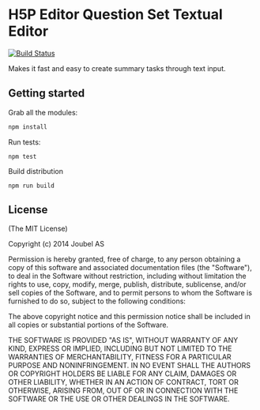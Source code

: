 H5P Editor Question Set Textual Editor
==========


[![Build Status](https://travis-ci.org/h5p/h5p-editor-question-set-textual-editor.svg?branch=master)](https://travis-ci.org/h5p/h5p-editor-question-set-textual-editor)

Makes it fast and easy to create summary tasks through text input.

## Getting started

Grab all the modules:
```javascript
npm install
```

Run tests:
```javscript
npm test
```

Build distribution
```javscript
npm run build
```

## License

(The MIT License)

Copyright (c) 2014 Joubel AS

Permission is hereby granted, free of charge, to any person obtaining a copy of this software and associated documentation files (the "Software"), to deal in the Software without restriction, including without limitation the rights to use, copy, modify, merge, publish, distribute, sublicense, and/or sell copies of the Software, and to permit persons to whom the Software is furnished to do so, subject to the following conditions:

The above copyright notice and this permission notice shall be included in all copies or substantial portions of the Software.

THE SOFTWARE IS PROVIDED "AS IS", WITHOUT WARRANTY OF ANY KIND, EXPRESS OR IMPLIED, INCLUDING BUT NOT LIMITED TO THE WARRANTIES OF MERCHANTABILITY, FITNESS FOR A PARTICULAR PURPOSE AND NONINFRINGEMENT. IN NO EVENT SHALL THE AUTHORS OR COPYRIGHT HOLDERS BE LIABLE FOR ANY CLAIM, DAMAGES OR OTHER LIABILITY, WHETHER IN AN ACTION OF CONTRACT, TORT OR OTHERWISE, ARISING FROM, OUT OF OR IN CONNECTION WITH THE SOFTWARE OR THE USE OR OTHER DEALINGS IN THE SOFTWARE.
